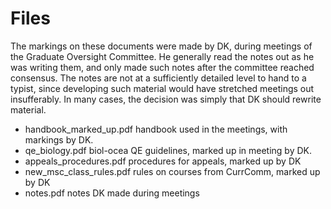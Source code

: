 # Files

The markings on these documents were made by DK, during meetings of the
Graduate Oversight Committee. He generally read the notes out as he was writing
them, and only made such notes after the committee reached consensus. The notes
are not at a sufficiently detailed level to hand to a typist, since developing
such material would have stretched meetings out insufferably. In many cases,
the decision was simply that DK should rewrite material.

* handbook_marked_up.pdf handbook used in the meetings, with markings by DK.
* qe_biology.pdf biol-ocea QE guidelines, marked up in meeting by DK.
* appeals_procedures.pdf procedures for appeals, marked up by DK
* new_msc_class_rules.pdf rules on courses from CurrComm, marked up by DK
* notes.pdf notes DK made during meetings
